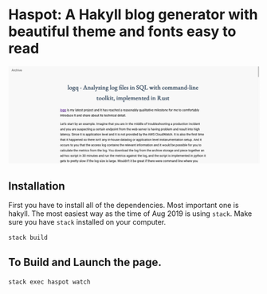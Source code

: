 # Haspot: A Hakyll blog generator with beautiful theme and fonts easy to read 

![](https://raw.githubusercontent.com/MnO2/haspot/master/conf/cover.png)

## Installation

First you have to install all of the dependencies. Most important one is hakyll. The most easiest way as the time of Aug 2019 is using `stack`. Make sure you have `stack` installed on your computer.

``` bash
stack build
```

## To Build and Launch the page. 

``` bash
stack exec haspot watch
```
